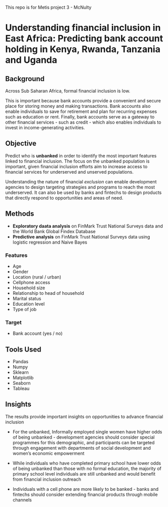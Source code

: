 This repo is for Metis project 3 - McNulty

# Understanding financial inclusion in East Africa: Predicting bank account holding in Kenya, Rwanda, Tanzania and Uganda

## Background

Across Sub Saharan Africa, formal financial inclusion is low. 

This is important because bank accounts provide a convenient and secure place for storing money and making transactions.  Bank accounts also enable individuals to save for retirement and plan for recurring expenses such as education or rent. Finally, bank accounts serve as a gateway to other financial services - such as credit - which also enables individuals to invest in income-generating activities.

## Objective

Predict who is __unbanked__ in order to identify the most important features linked to financial inclusion. The focus on the unbanked population is important, given financial inclusion efforts aim to increase access to financial services for underserved and unserved populations. 

Understanding the nature of financial *exclusion* can enable development agencies to design targeting strategies and programs to reach the most underserved. It can also be used by banks and fintechs to design products that directly respond to opportunities and areas of need.

## Methods

* **Exploratory daata analysis** on FinMark Trust National Surveys data and the World Bank Global Findex Database
* **Predictive analysis** on FinMark Trust National Surveys data using logistic regression and Naive Bayes

### Features
* Age
* Gender
* Location (rural / urban)
* Cellphone access
* Household size
* Relationship to head of household
* Marital status
* Education level
* Type of job

### Target
* Bank account (yes / no)

## Tools Used
* Pandas
* Numpy
* Sklearn
* Matplotlib
* Seaborn
* Tableau

## Insights

The results provide important insights on opportunities to advance financial inclusion

* For the unbanked, Informally employed single women have higher odds of being unbanked - development agencies should consider special programmes for this demographic, and participants can be targeted through engagement with departments of social development and women’s economic empowerment

* While individuals who have completed primary school have lower odds of being unbanked than those with no formal education, the majority of primary school level individuals are still unbanked and would benefit from financial inclusion outreach

* Individuals with a cell phone are more likely to be banked - banks and fintechs should consider extending financial products through mobile channels
